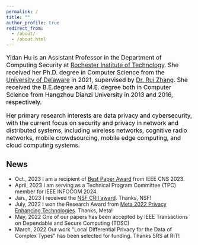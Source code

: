 ```yaml
---
permalink: /
title: ""
author_profile: true
redirect_from: 
  - /about/
  - /about.html
---  
```



<p style='font-size:16px;color:black'>Yidan Hu is an Assistant Professor in the Department of Computing Security at <a href='https://www.rit.edu/' target='_blank'>Rochester Institute of Technology</a>. She received her Ph.D. degree in Computer Science from the <a href='https://www.udel.edu/' target='_blank'>University of Delaware</a> in 2021, supervised by <a href='https://www.eecis.udel.edu/~ruizhang/' target='_blank'>Dr. Rui Zhang</a>. She received the B.E.degree and M.E. degree both in Computer Science from Hangzhou Dianzi University in 2013 and 2016, respectively.</p>  

<p style='font-size:16px;color:black'>Her primary research interests are data privacy and cybersecurity, with the current focus on security and privacy in network and distributed systems, including wireless networks, cognitive radio networks, mobile crowdsourcing, mobile edge computing, and cloud computing systems.</p>  

<h2>News</h2><ul><li>Oct., 2023   I am a recipient of <a href='https://cns2023.ieee-cns.org/' target='_blank'>Best Paper Award</a> from IEEE CNS 2023.</li><li>April, 2023   I am serving as a Technical Program Committee (TPC) member for IEEE INFOCOM 2024.</li><li>Jan., 2023   I received the <a href='https://www.nsf.gov/awardsearch/showAward?AWD_ID=2245689&HistoricalAwards=false' target='_blank'>NSF CRII award</a>. Thanks, NSF!</li><li>July, 2022   I won the Research Award from <a href='https://research.facebook.com/blog/2022/8/announcing-the-winners-of-the-2022-privacy-enhancing-technologies-request-for-proposals/' target='_blank'>Meta 2022 Privacy Enhancing Technologies</a>. Thanks, Meta!</li><li>May, 2022   One of our papers has been accepted by IEEE Transactions on Dependable and Secure Computing (TDSC)</li><li>March, 2022   Our work &quot;Local Differential Privacy for the Data of Complex Types&quot; has been selected for funding. Thanks SRS at RIT!</li></ul>



